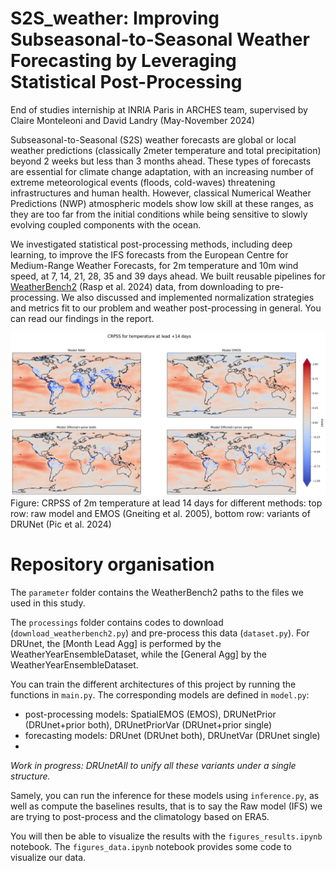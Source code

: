 # S2S_weather: Improving Subseasonal-to-Seasonal Weather Forecasting by Leveraging Statistical Post-Processing
End of studies interniship at INRIA Paris in ARCHES team, supervised by Claire Monteleoni and David Landry (May-November 2024)

Subseasonal-to-Seasonal (S2S) weather forecasts are global or local weather predictions (classically 2meter temperature and total precipitation) beyond 2 weeks but less than 3 months ahead. These types of forecasts are essential for climate change adaptation, with an increasing number of extreme meteorological events (floods, cold-waves) threatening infrastructures and human health. However, classical Numerical Weather Predictions (NWP) atmospheric models show low skill at these ranges, as they are too far from the initial conditions while being sensitive to slowly evolving coupled components with the ocean.

We investigated statistical post-processing methods, including deep learning, to improve the IFS forecasts from the European Centre for Medium-Range Weather Forecasts, for 2m temperature and 10m wind speed, at 7, 14, 21, 28, 35 and 39 days ahead. We built reusable pipelines for [WeatherBench2](https://github.com/google-research/weatherbench2) (Rasp et al. 2024) data, from downloading to pre-processing. We also discussed and implemented normalization strategies and metrics fit to our problem and weather post-processing in general. You can read our findings in the report. 

![alt text](https://github.com/mayajanvier/S2S_weather/blob/main/crpss_temp_14.png)
Figure: CRPSS of 2m temperature at lead 14 days for different methods: top row: raw model and EMOS (Gneiting et al. 2005), bottom row: variants of DRUNet (Pic et al. 2024)

# Repository organisation 
The `parameter` folder contains the WeatherBench2 paths to the files we used in this study.

The `processings` folder contains codes to download (`download_weatherbench2.py`) and pre-process this data (`dataset.py`). For DRUnet, the [Month Lead Agg] is performed by the WeatherYearEnsembleDataset, while the [General Agg] by the WeatherYearEnsembleDataset. 

You can train the different architectures of this project by running the functions in `main.py`. The corresponding models are defined in `model.py`: 
- post-processing models: SpatialEMOS (EMOS), DRUNetPrior (DRUnet+prior both), DRUnetPriorVar (DRUnet+prior single)
- forecasting models: DRUnet (DRUnet both), DRUnetVar (DRUnet single)
- 
_Work in progress: DRUnetAll to unify all these variants under a single structure._

Samely, you can run the inference for these models using `inference.py`, as well as compute the baselines results, that is to say the Raw model (IFS) we are trying to post-process and the climatology based on ERA5. 

You will then be able to visualize the results with the `figures_results.ipynb` notebook. The `figures_data.ipynb` notebook provides some code to visualize our data. 

